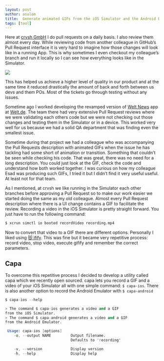 ```yaml
---
layout: post
author: asalom
title:  Generate animated GIFs from the iOS Simulator and the Android Emulator
tags: [tool]
---
```


Here at [crvsh GmbH](https://crvsh.com/) I do pull requests on a daily basis. I also review them almost every day. While reviewing code from another colleague in GitHub’s Pull Request interface it is very hard to imagine how those changes will look like in a running App. This is why sometimes I even checkout my colleague’s branch and run it locally so I can see how everything looks like in the Simulator. 

![](../images/posts{{page.url}}gif-example.gif)

This has helped us achieve a higher level of quality in our product and at the same time it reduced drastically the amount of back and forth between us devs and them POs. Most of the tickets go through testing without any issues.

Sometime ago I worked developing the revamped version of [Welt News](https://itunes.apple.com/us/app/welt-news-nachrichten-live/id340021100?mt=8) app at [Welt.de](https://www.welt.de/). The team there had very extensive Pull Request reviews where we were validating each others code but we were not checking out those changes and testing them in the Simulator or in a device. This worked very well for us because we had a solid QA department that was finding even the smallest issue.

Sometime during that project we had a colleague who was accompanying the Pull Requests description with animated GIFs when the issue he has tackling had some short of animation or transition. Something that couldn’t be seen while checking his code. That was great, there was no need for a long description. You could just look at the GIF, check the code and understand how both worked together. I was curious on how my colleague Esad was producing such GIFs, I tried it but I didn’t find it very useful useful. At least not for that team.

As I mentioned, at crvsh we like running in the Simulator each other branches before approving a Pull Request so to make our work easier we started doing the same as my old colleague. Almost every Pull Request description where there is a UI change contains a GIF to facilitate the review. Recording a video in the iOS Simulator is pretty straight forward. You just have to run the following command:

```s
$ xcrun simctl io booted recordVideo recording.mp4
```

Now to convert that video to a GIF there are different options. Personally I liked using [😻 ifify](https://github.com/vvo/gifify). This was fine but it became very repetitive process: record video, stop video, execute gifify and remember the correct parameters.

## Capa

To overcome this repetitive process I decided to develop a utility called capa which we recently open sourced. capa lets you record a GIF and a video of your iOS Simulator all with one simple command: `$ capa-ios`. There is also another option to record the Android Emulator with `$ capa-android`

```s
$ capa-ios --help

> The command $ capa-ios generates a video and a GIF 
from the iOS Simulator.
> The command $ capa-android generates a video and a GIF
from the Android Emulator.

 Usage: capa-ios [options]
    -o, --output NAME         Output filename.
                              Defaults to 'recording'

    -v, --version             Display version
    -h, --help                Display help
```
